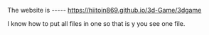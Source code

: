 The website is ----- https://hiitoin869.github.io/3d-Game/3dgame 

I know how to put all files in one so that is y you see one file.
